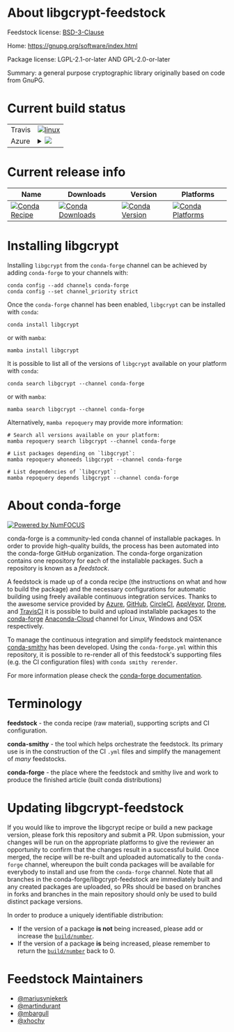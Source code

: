 About libgcrypt-feedstock
=========================

Feedstock license: [BSD-3-Clause](https://github.com/conda-forge/libgcrypt-feedstock/blob/main/LICENSE.txt)

Home: https://gnupg.org/software/index.html

Package license: LGPL-2.1-or-later AND GPL-2.0-or-later

Summary: a general purpose cryptographic library originally based on code from GnuPG.

Current build status
====================


<table><tr>
    <td>Travis</td>
    <td>
      <a href="https://app.travis-ci.com/conda-forge/libgcrypt-feedstock">
        <img alt="linux" src="https://img.shields.io/travis/com/conda-forge/libgcrypt-feedstock/main.svg?label=Linux">
      </a>
    </td>
  </tr>
    
  <tr>
    <td>Azure</td>
    <td>
      <details>
        <summary>
          <a href="https://dev.azure.com/conda-forge/feedstock-builds/_build/latest?definitionId=539&branchName=main">
            <img src="https://dev.azure.com/conda-forge/feedstock-builds/_apis/build/status/libgcrypt-feedstock?branchName=main">
          </a>
        </summary>
        <table>
          <thead><tr><th>Variant</th><th>Status</th></tr></thead>
          <tbody><tr>
              <td>linux_64</td>
              <td>
                <a href="https://dev.azure.com/conda-forge/feedstock-builds/_build/latest?definitionId=539&branchName=main">
                  <img src="https://dev.azure.com/conda-forge/feedstock-builds/_apis/build/status/libgcrypt-feedstock?branchName=main&jobName=linux&configuration=linux%20linux_64_" alt="variant">
                </a>
              </td>
            </tr><tr>
              <td>linux_aarch64</td>
              <td>
                <a href="https://dev.azure.com/conda-forge/feedstock-builds/_build/latest?definitionId=539&branchName=main">
                  <img src="https://dev.azure.com/conda-forge/feedstock-builds/_apis/build/status/libgcrypt-feedstock?branchName=main&jobName=linux&configuration=linux%20linux_aarch64_" alt="variant">
                </a>
              </td>
            </tr><tr>
              <td>linux_ppc64le</td>
              <td>
                <a href="https://dev.azure.com/conda-forge/feedstock-builds/_build/latest?definitionId=539&branchName=main">
                  <img src="https://dev.azure.com/conda-forge/feedstock-builds/_apis/build/status/libgcrypt-feedstock?branchName=main&jobName=linux&configuration=linux%20linux_ppc64le_" alt="variant">
                </a>
              </td>
            </tr><tr>
              <td>osx_64</td>
              <td>
                <a href="https://dev.azure.com/conda-forge/feedstock-builds/_build/latest?definitionId=539&branchName=main">
                  <img src="https://dev.azure.com/conda-forge/feedstock-builds/_apis/build/status/libgcrypt-feedstock?branchName=main&jobName=osx&configuration=osx%20osx_64_" alt="variant">
                </a>
              </td>
            </tr><tr>
              <td>osx_arm64</td>
              <td>
                <a href="https://dev.azure.com/conda-forge/feedstock-builds/_build/latest?definitionId=539&branchName=main">
                  <img src="https://dev.azure.com/conda-forge/feedstock-builds/_apis/build/status/libgcrypt-feedstock?branchName=main&jobName=osx&configuration=osx%20osx_arm64_" alt="variant">
                </a>
              </td>
            </tr>
          </tbody>
        </table>
      </details>
    </td>
  </tr>
</table>

Current release info
====================

| Name | Downloads | Version | Platforms |
| --- | --- | --- | --- |
| [![Conda Recipe](https://img.shields.io/badge/recipe-libgcrypt-green.svg)](https://anaconda.org/conda-forge/libgcrypt) | [![Conda Downloads](https://img.shields.io/conda/dn/conda-forge/libgcrypt.svg)](https://anaconda.org/conda-forge/libgcrypt) | [![Conda Version](https://img.shields.io/conda/vn/conda-forge/libgcrypt.svg)](https://anaconda.org/conda-forge/libgcrypt) | [![Conda Platforms](https://img.shields.io/conda/pn/conda-forge/libgcrypt.svg)](https://anaconda.org/conda-forge/libgcrypt) |

Installing libgcrypt
====================

Installing `libgcrypt` from the `conda-forge` channel can be achieved by adding `conda-forge` to your channels with:

```
conda config --add channels conda-forge
conda config --set channel_priority strict
```

Once the `conda-forge` channel has been enabled, `libgcrypt` can be installed with `conda`:

```
conda install libgcrypt
```

or with `mamba`:

```
mamba install libgcrypt
```

It is possible to list all of the versions of `libgcrypt` available on your platform with `conda`:

```
conda search libgcrypt --channel conda-forge
```

or with `mamba`:

```
mamba search libgcrypt --channel conda-forge
```

Alternatively, `mamba repoquery` may provide more information:

```
# Search all versions available on your platform:
mamba repoquery search libgcrypt --channel conda-forge

# List packages depending on `libgcrypt`:
mamba repoquery whoneeds libgcrypt --channel conda-forge

# List dependencies of `libgcrypt`:
mamba repoquery depends libgcrypt --channel conda-forge
```


About conda-forge
=================

[![Powered by
NumFOCUS](https://img.shields.io/badge/powered%20by-NumFOCUS-orange.svg?style=flat&colorA=E1523D&colorB=007D8A)](https://numfocus.org)

conda-forge is a community-led conda channel of installable packages.
In order to provide high-quality builds, the process has been automated into the
conda-forge GitHub organization. The conda-forge organization contains one repository
for each of the installable packages. Such a repository is known as a *feedstock*.

A feedstock is made up of a conda recipe (the instructions on what and how to build
the package) and the necessary configurations for automatic building using freely
available continuous integration services. Thanks to the awesome service provided by
[Azure](https://azure.microsoft.com/en-us/services/devops/), [GitHub](https://github.com/),
[CircleCI](https://circleci.com/), [AppVeyor](https://www.appveyor.com/),
[Drone](https://cloud.drone.io/welcome), and [TravisCI](https://travis-ci.com/)
it is possible to build and upload installable packages to the
[conda-forge](https://anaconda.org/conda-forge) [Anaconda-Cloud](https://anaconda.org/)
channel for Linux, Windows and OSX respectively.

To manage the continuous integration and simplify feedstock maintenance
[conda-smithy](https://github.com/conda-forge/conda-smithy) has been developed.
Using the ``conda-forge.yml`` within this repository, it is possible to re-render all of
this feedstock's supporting files (e.g. the CI configuration files) with ``conda smithy rerender``.

For more information please check the [conda-forge documentation](https://conda-forge.org/docs/).

Terminology
===========

**feedstock** - the conda recipe (raw material), supporting scripts and CI configuration.

**conda-smithy** - the tool which helps orchestrate the feedstock.
                   Its primary use is in the construction of the CI ``.yml`` files
                   and simplify the management of *many* feedstocks.

**conda-forge** - the place where the feedstock and smithy live and work to
                  produce the finished article (built conda distributions)


Updating libgcrypt-feedstock
============================

If you would like to improve the libgcrypt recipe or build a new
package version, please fork this repository and submit a PR. Upon submission,
your changes will be run on the appropriate platforms to give the reviewer an
opportunity to confirm that the changes result in a successful build. Once
merged, the recipe will be re-built and uploaded automatically to the
`conda-forge` channel, whereupon the built conda packages will be available for
everybody to install and use from the `conda-forge` channel.
Note that all branches in the conda-forge/libgcrypt-feedstock are
immediately built and any created packages are uploaded, so PRs should be based
on branches in forks and branches in the main repository should only be used to
build distinct package versions.

In order to produce a uniquely identifiable distribution:
 * If the version of a package **is not** being increased, please add or increase
   the [``build/number``](https://docs.conda.io/projects/conda-build/en/latest/resources/define-metadata.html#build-number-and-string).
 * If the version of a package **is** being increased, please remember to return
   the [``build/number``](https://docs.conda.io/projects/conda-build/en/latest/resources/define-metadata.html#build-number-and-string)
   back to 0.

Feedstock Maintainers
=====================

* [@mariusvniekerk](https://github.com/mariusvniekerk/)
* [@martindurant](https://github.com/martindurant/)
* [@mbargull](https://github.com/mbargull/)
* [@xhochy](https://github.com/xhochy/)

